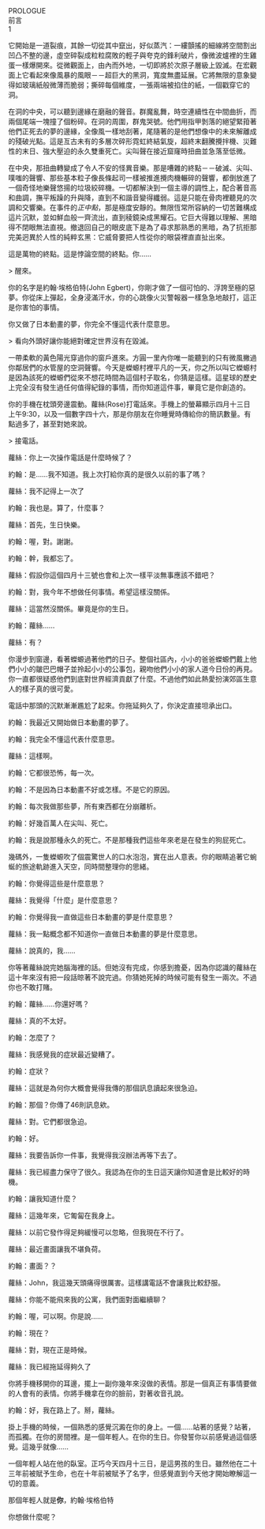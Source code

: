   <div class="pagehead">
    PROLOGUE<br/>
    <span class="pagehead-translation">前言</span><br/>
    <span class="pagehead-subhead">1</span>
  </div>
  <div class="pagebody">
    <p class="no-indent"><span class="opener type-xl line-solid">它</span>開始是一道裂痕，其餘一切從其中竄出，好似蒸汽：一縷顫搖的細線將空間割出凹凸不整的邊，虛空碎裂成粒粒腐敗的輕子與夸克的鋒利破片，像微波爐裡的生雞蛋一樣爆開來。從微觀面上，由內而外地，一切即將於次原子層級上毀滅。在宏觀面上它看起來像風暴的風眼－－超巨大的黑洞，寬度無盡延展。它將無限的意象變得如玻璃紙般微薄而脆弱；撕碎每個維度，一張兩端被掐住的紙，一個戳穿它的洞。</p>
    <p>在洞的中央，可以聽到邊緣在磨融的聲音。群魔亂舞，時空連續性在中間曲折，而兩個尾端一塊撞了個粉碎。在洞的周圍，群鬼哭號。他們用指甲剝落的絕望緊箝著他們正死去的夢的邊緣，全像風一樣地刮著，尾隨著的是他們想像中的未來解離成的殘破光點。這是亙古未有的多層次碎形霓虹終結氣旋，超終末翻騰攪拌機、災難性的末日、強大壓迫的永久雙重死亡。尖叫聲在接近窟窿時扭曲並急落至低微。</p>
    <p>在中央，那扭曲轉變成了令人不安的怪異音樂。那是嘈雜的終點－－破滅、尖叫、噗嗤的聲響、那些基本粒子像長條起司一樣被推進攪肉機輾碎的聲響，都倒放進了一個奇怪地樂聲悠揚的垃圾絞碎機。一切都解決到一個主導的調性上，配合著音高和曲調，撫平叛躁的升與降，直到不和諧音變得纖弱。這是只能在骨肉裡聽見的次調和交響樂。在事件的<em>正中點</em>，那是極度安靜的。無限恆常所容納的一切苦難構成這片沉默，並如鮮血般一齊流出，直到稜鏡染成黑耀石。它巨大得難以理解、黑暗得不閉眼無法直視。撤退回自己的眼皮底下是為了尋求那熟悉的黑暗，為了抗拒那完美迥異於人性的純粹玄黑：它威脅要把人性從你的眼袋裡直直扯出來。
</p>
    <p>這是萬物的終點。這是悖論空間的終點。你……</p>
    <p class="Command">&gt; 醒來。</p>
    <p class="no-indent">你的名字是約翰‧埃格伯特(John Egbert)，你剛才做了一個可怕的、浮誇至極的惡夢。你從床上彈起，全身浸滿汗水，你的心跳像火災警報器一樣急急地敲打，這正是你害怕的事情。</p>
    <p>你又做了日本動畫的夢，你完全不懂這代表什麼意思。</p>
    <p class="Command">&gt; 看向外頭好讓你能絕對確定世界沒有在毀滅。</p>
    <p>一帶柔軟的黃色陽光穿過你的窗戶進來。方圓一里內你唯一能聽到的只有微風撇過你鄰居們的水管屋的空洞聲響。今天是蠑螈村裡平凡的一天，你之所以叫它蠑螈村是因為該死的蠑螈們從來不想花時間為這個村子取名，你猜是這樣。這星球的歷史上完全沒有發生過任何值得紀錄的事情，而你知道這件事，畢竟它是你創造的。</p>
    <p>你的手機在枕頭旁邊震動。蘿絲(Rose)打電話來。手機上的螢幕顯示四月十三日上午9:30，以及一個數字四十六，那是你朋友在你睡覺時傳給你的簡訊數量。有點過多了，甚至對她來說。</p>
    <p class="Command">&gt; 接電話。</p>
    <div class="chat">
      <p class="rose">蘿絲：你上一次操作電話是什麼時候了？</p>
      <p class="john">約翰：是……我不知道。我上次打給你真的是很久以前的事了嗎？</p>
      <p class="rose">蘿絲：我不記得上一次了</p>
      <p class="john">約翰：我也是。算了，什麼事？</p>
      <p class="rose">蘿絲：首先，生日快樂。</p>
      <p class="john">約翰：喔，對。謝謝。</p>
      <p class="john">約翰：幹，我都忘了。</p>
      <p class="rose">蘿絲：假設你這個四月十三號也會和上次一樣平淡無事應該不錯吧？</p>
      <p class="john">約翰：對，我今年不想做任何事情。希望這樣沒關係。</p>
      <p class="rose">蘿絲：這當然沒關係。畢竟是你的生日。</p>
      <p class="john">約翰：蘿絲……</p>
      <p class="rose">蘿絲：有？</p>
    </div>
    <p class="no-indent">你漫步到窗邊，看著蠑螈過著他們的日子。整個社區內，小小的爸爸蠑螈們戴上他們小小的皺巴巴帽子並拎起小小的公事包，親吻他們小小的家人道今日份的再見。你一直都很疑惑他們到底對世界經濟貢獻了什麼。不過他們如此熱愛扮演郊區生意人的樣子真的很可愛。</p>
    <p class="no-indent">電話中那頭的沉默漸漸尷尬了起來。你拖延夠久了，你決定直接坦承出口。</p>
    <div class="chat">
      <p class="john">約翰：我最近又開始做日本動畫的夢了。</p>
      <p class="john">約翰：我完全不懂這代表什麼意思。</p>
      <p class="rose">蘿絲：這樣啊。</p>
      <p class="john">約翰：它都很恐怖，每一次。</p>
      <p class="john">約翰：不是因為日本動畫不好或怎樣。不是它的原因。</p>
      <p class="john">約翰：每次我做那些夢，所有東西都在分崩離析。</p>
      <p class="john">約翰：好幾百萬人在尖叫、死亡。</p>
      <p class="john">約翰：我是說那種永久的死亡。不是那種我們這些年來老是在發生的狗屁死亡。</p>
    </div>
    <p class="no-indent">幾碼外，一隻蠑螈吹了個震驚世人的口水泡泡，實在出人意表。你的眼睛追著它蜿蜒的旅途軌跡進入天空，同時間整理你的思緒。</p>
    <div class="chat">
      <p class="john">約翰：你覺得這些是什麼意思？</p>
      <p class="rose">蘿絲：我覺得「什麼」是什麼意思？</p>
      <p class="john">約翰：你覺得我一直做這些日本動畫的夢是什麼意思？</p>
      <p class="rose">蘿絲：我一點概念都不知道你一直做日本動畫的夢是什麼意思。 </p>
      <p class="rose">蘿絲：說真的，我……</p>
    </div>
    <p class="no-indent">你等著蘿絲說完她腦海裡的話。但她沒有完成，你感到擔憂，因為你認識的蘿絲在這十年來沒有把一段話晾著不說完過。你猜她死掉的時候可能有發生一兩次。不過你也不敢打賭。</p>
    <div class="chat">
      <p class="john">約翰：蘿絲……你還好嗎？</p>
      <p class="rose">蘿絲：真的不太好。</p>
      <p class="john">約翰：怎麼了？</p>
      <p class="rose">蘿絲：我感覺我的症狀最近變糟了。</p>
      <p class="john">約翰：症狀？</p>
      <p class="rose">蘿絲：這就是為何你大概會覺得我傳的那個訊息讀起來很急迫。</p>
      <p class="john">約翰：那個？你傳了46則訊息欸。</p>
      <p class="rose">蘿絲：對。它們都很急迫。</p>
      <p class="john">約翰：好。</p>
      <p class="rose">蘿絲：我要告訴你一件事，我覺得我沒辦法再等下去了。</p>
      <p class="rose">蘿絲：我已經盡力保守了很久。我認為在你的生日這天讓你知道會是比較好的時機。</p>
      <p class="john">約翰：讓我知道什麼？</p>
      <p class="rose">蘿絲：這幾年來，它匍匐在我身上。</p>
      <p class="rose">蘿絲：以前它發作得足夠緩慢可以忽略，但我現在不行了。</p>
      <p class="rose">蘿絲：最近畫面讓我不堪負荷。</p>
      <p class="john">約翰：畫面？？</p>
      <p class="rose">蘿絲：John，我這幾天頭痛得很厲害。這樣講電話不會讓我比較舒服。</p>
      <p class="rose">蘿絲：你能不能飛來我的公寓，我們面對面繼續聊？</p>
      <p class="john">約翰：喔，可以啊。你是說……</p>
      <p class="john">約翰：現在？</p>
      <p class="rose">蘿絲：對，現在正是時候。</p>
      <p class="rose">蘿絲：我已經拖延得夠久了</p>
    </div>
    <p class="no-indent">你將手機移開你的耳邊，擺上一副你幾年來沒做的表情。那是一個真正有事情要做的人會有的表情。你將手機拿在你的臉前，對著收音孔說。</p>
    <div class="chat">
      <p class="john">約翰：好，我在路上了。掰，蘿絲。</p>
    </div>
    <p class="no-indent">掛上手機的時候，一個熟悉的感覺沉澱在你的身上。一個……站著的感覺？站著，而孤獨。在你的房間裡。是一個年輕人。在你的生日。你發誓你以前感覺過這個感覺。這幾乎就像……</p>
    <p class="Normal ParaOverride-7"><span class="Standard-Text">一個年輕人站在他的臥室。正巧今天四月十三日，是這男孩的生日。雖然他在二十三年前被賦予生命，也在十年前被賦予了名字，但感覺直到今天他才開始瞭解這一切的意義。</span></p>
    <p class="Normal ParaOverride-7"><span class="Standard-Text">那個年輕人就是<b>你</b>，約翰‧埃格伯特</span></p>
    <p class="Normal ParaOverride-7"><span class="Standard-Text">你想做什麼呢？</span></p>
  </div>
  <div class="pagefoot">
  <!--<span>&gt;</span>
  <a href="/prologue/2.html">==&gt; </a><br>-->
  </div>
</div>
